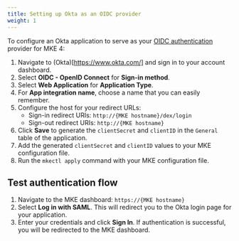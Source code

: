 ```yaml
---
title: Setting up Okta as an OIDC provider
weight: 1
---
```


To configure an Okta application to serve as your [OIDC authentication](../../../../docs/configuration/authentication/oidc) provider for MKE 4:

1. Navigate to (Okta)[https://www.okta.com/] and sign in to your account dashboard.
2. Select **OIDC - OpenID Connect** for **Sign-in method**.
3. Select **Web Application** for **Application Type**.
4. For **App integration name**, choose a name that you can easily remember.
5. Configure the host for your redirect URLs:
   - Sign-in redirect URIs: `http://{MKE hostname}/dex/login`
   - Sign-out redirect URIs: `http://{MKE hostname}`
6. Click **Save** to generate the `clientSecret` and `clientID` in the `General` table of the application.
7. Add the generated `clientSecret` and `clientID` values to your MKE configuration file.
8. Run the `mkectl apply` command with your MKE configuration file.

## Test authentication flow

1. Navigate to the MKE dashboard: `https://{MKE hostname}`
2. Select **Log in with SAML**. This will redirect you to the Okta
   login page for your application.
3. Enter your credentials and click **Sign In**. If authentication is successful,
   you will be redirected to the MKE dashboard.
